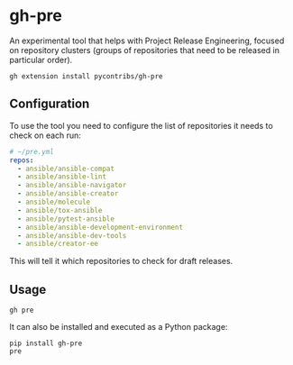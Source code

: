 # gh-pre

An experimental tool that helps with Project Release Engineering, focused on
repository clusters (groups of repositories that need to be released in
particular order).

```shell
gh extension install pycontribs/gh-pre
```

## Configuration

To use the tool you need to configure the list of repositories it needs to check on each run:

```yaml
# ~/pre.yml
repos:
  - ansible/ansible-compat
  - ansible/ansible-lint
  - ansible/ansible-navigator
  - ansible/ansible-creator
  - ansible/molecule
  - ansible/tox-ansible
  - ansible/pytest-ansible
  - ansible/ansible-development-environment
  - ansible/ansible-dev-tools
  - ansible/creator-ee
```

This will tell it which repositories to check for draft releases.

## Usage

```shell
gh pre
```

It can also be installed and executed as a Python package:

```shell
pip install gh-pre
pre
```
